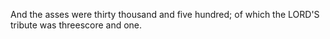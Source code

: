 And the asses were thirty thousand and five hundred; of which the LORD'S tribute was threescore and one.
